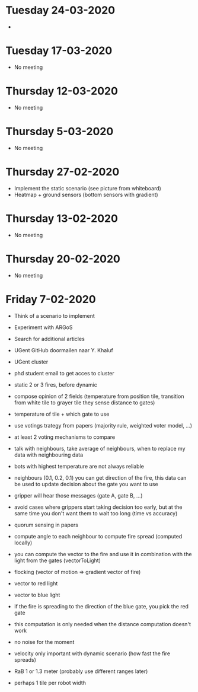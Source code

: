 # Tuesday 24-03-2020
- 

# Tuesday 17-03-2020
- No meeting

# Thursday 12-03-2020
- No meeting

# Thursday 5-03-2020
- No meeting

# Thursday 27-02-2020
- Implement the static scenario (see picture from whiteboard)
- Heatmap + ground sensors (bottom sensors with gradient)

# Thursday 13-02-2020
- No meeting

# Thursday 20-02-2020
- No meeting

# Friday 7-02-2020
- Think of a scenario to implement
- Experiment with ARGoS
- Search for additional articles


- UGent GitHub doormailen naar Y. Khaluf
- UGent cluster
- phd student email to get acces to cluster

- static 2 or 3 fires, before dynamic
- compose opinion of 2 fields (temperature from position tile, transition from white tile to grayer tile they sense distance to gates)
- temperature of tile + which gate to use
- use votings trategy from papers (majority rule, weighted voter model, ...)
- at least 2 voting mechanisms to compare
- talk with neighbours, take average of neighbours, when to replace my data with neighbouring data
- bots with highest temperature are not always reliable
- neighbours (0.1, 0.2, 0.1) you can get direction of the fire, this data can be used to update decision about the gate you want to use

- gripper will hear those messages (gate A, gate B, ...)
- avoid cases where grippers start taking decision too early, but at the same time you don't want them to wait too long (time vs accuracy)
- quorum sensing in papers

- compute angle to each neighbour to compute fire spread (computed locally)
- you can compute the vector to the fire and use it in combination with the light from the gates (vectorToLight)
- flocking (vector of motion => gradient vector of fire)
- vector to red light
- vector to blue light
- if the fire is spreading to the direction of the blue gate, you pick the red gate
- this computation is only needed when the distance computation doesn't work 

- no noise for the moment
- velocity only important with dynamic scenario (how fast the fire spreads)
- RaB 1 or 1.3 meter (probably use different ranges later)

- perhaps 1 tile per robot width